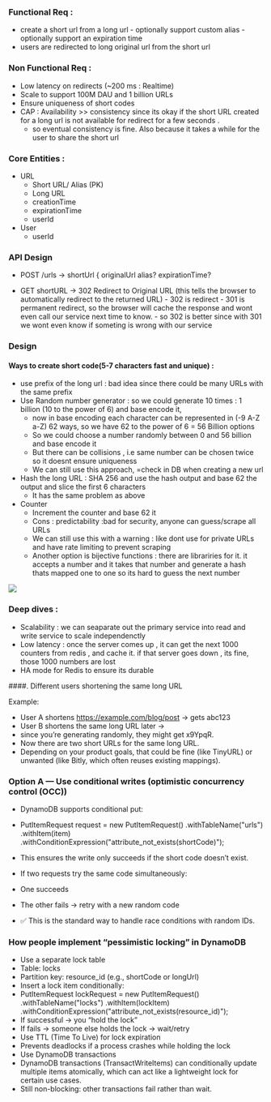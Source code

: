 ### Functional Req : 
- create a short url from a long url
      - optionally support custom alias
      - optionally support an expiration time
- users are redirected to long original url from the short url


### Non Functional Req : 
- Low latency on redirects (~200 ms : Realtime)
- Scale to support 100M DAU and 1 billion URLs
- Ensure uniqueness of short codes
- CAP : Availability >> consistency since its okay if the short URL created for a long url is not available for redirect for a few seconds .
    - so eventual consistency is fine. Also because it takes a while for the user to share the short url

### Core Entities : 
- URL
   - Short URL/ Alias (PK)
   - Long URL
   - creationTime
   - expirationTime
   - userId
- User
  - userId


### API Design
- POST /urls -> shortUrl
{
originalUrl
alias?
expirationTime?

- GET shortURL -> 302 Redirect to Original URL (this tells the browser to automatically redirect to the returned URL)
      - 302 is redirect
      - 301 is permanent redirect, so the browser will cache the response and wont even call our service next time to know.
      - so 302 is better since with 301 we wont even know if someting is wrong with our service



### Design

#### Ways to create short code(5-7 characters fast and unique) :
- use prefix of the long url : bad idea since there could be many URLs with the same prefix
- Use Random number generator : so we could generate 10 times : 1 billion (10 to the power of 6) and base encode it,
  - now in base encoding each character can be represented in (-9 A-Z a-Z) 62 ways, so we have 62 to the power of 6 = 56 Billion options
  - So we could choose a number randomly between 0 and 56 billion and base encode it
  - But there can be collisions , i.e same number can be chosen twice so it doesnt ensure uniqueness
  - We can still use this approach, =check in DB when creating a new url
- Hash the long URL : SHA 256 and use the hash output and base 62 the output and slice the first 6 characters
  - It has the same problem as above
- Counter
  - Increment the counter and base 62 it
  - Cons : predictability :bad for security, anyone can guess/scrape all URLs
  - We can still use this with a warning : like dont use for private URLs and have rate limiting to prevent scraping
  - Another option is bijective functions : there are librariries for it. it accepts a number and it takes that number and generate a hash thats mapped one to one so its hard to guess the next number
    

![](https://drive.google.com/file/d/1mhUlSvz9cwm9VNofD7aZate7G-7VekMg/view)


### Deep dives : 

- Scalability : we can seaparate out the primary service into read and write service to scale independenctly
- Low latency : once the server comes up , it can get the next 1000 counters from redis , and cache it. if that server goes down , its fine, those 1000 numbers are lost
- HA mode for Redis to ensure its durable

####. Different users shortening the same long URL

Example:

- User A shortens https://example.com/blog/post → gets abc123
- User B shortens the same long URL later →
- since you’re generating randomly, they might get x9YpqR.
- Now there are two short URLs for the same long URL.
- Depending on your product goals, that could be fine (like TinyURL) or unwanted (like Bitly, which often reuses existing mappings).


### Option A — Use conditional writes (optimistic concurrency control (OCC))

- DynamoDB supports conditional put:

- PutItemRequest request = new PutItemRequest()
    .withTableName("urls")
    .withItem(item)
    .withConditionExpression("attribute_not_exists(shortCode)");

- This ensures the write only succeeds if the short code doesn’t exist.
- If two requests try the same code simultaneously:
- One succeeds
- The other fails → retry with a new random code
- ✅ This is the standard way to handle race conditions with random IDs.
  


### How people implement “pessimistic locking” in DynamoDB

- Use a separate lock table
- Table: locks
- Partition key: resource_id (e.g., shortCode or longUrl)
- Insert a lock item conditionally:
- PutItemRequest lockRequest = new PutItemRequest()
    .withTableName("locks")
    .withItem(lockItem)
    .withConditionExpression("attribute_not_exists(resource_id)");
- If successful → you “hold the lock”
- If fails → someone else holds the lock → wait/retry
- Use TTL (Time To Live) for lock expiration
- Prevents deadlocks if a process crashes while holding the lock
- Use DynamoDB transactions
- DynamoDB transactions (TransactWriteItems) can conditionally update multiple items atomically, which can act like a lightweight lock for certain use cases.
- Still non-blocking: other transactions fail rather than wait.
